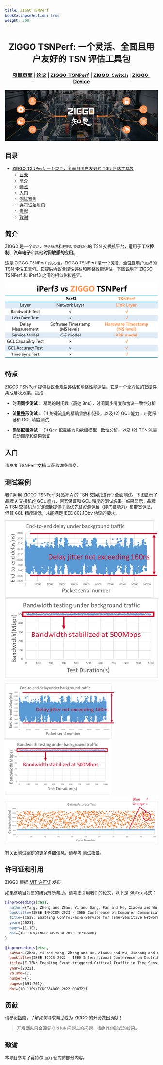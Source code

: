 ```yaml
---
title: ZIGGO TSNPerf
bookCollapseSection: true
weight: 300
---
```

<div align="center">

# ZIGGO TSNPerf: 一个灵活、全面且用户友好的 TSN 评估工具包

</div>

<h3 align="center">
    <a href="https://mobisense.github.io/ziggo_homepage/">项目页面</a> |
    <a href="https://ieeexplore.ieee.org/document/10228980">论文</a> |
    <a href="https://github.com/MobiSense/Ziggo-TSNPerf">ZIGGO-TSNPerf</a> |
    <a href="https://github.com/Mobisense/Ziggo-CaaS-Switch">ZIGGO-Switch</a> |
    <a href="https://github.com/MobiSense/Ziggo-Device">ZIGGO-Device</a>
</h3>

![](figs/banner.jpg)

## 目录

- [ZIGGO TSNPerf: 一个灵活、全面且用户友好的 TSN 评估工具包](#ziggo-tsnperf-一个灵活全面且用户友好的-tsn-评估工具包)
  - [目录](#目录)
  - [简介](#简介)
  - [特点](#特点)
  - [入门](#入门)
  - [测试案例](#测试案例)
  - [许可证和引用](#许可证和引用)
  - [贡献](#贡献)
  - [致谢](#致谢)

## 简介

ZIGGO 是一个`灵活`、`符合标准`和`控制功能虚拟化`的 TSN 交换机平台，适用于**工业控制**、**汽车电子**和其他**时间敏感的应用**。

这是 ZIGGO TSNPerf 的文档。ZIGGO TSNPerf 是一个灵活、全面且用户友好的 TSN 评估工具包。它提供协议合规性评估和网络性能评估。下图说明了 ZIGGO TSNPerf 和 iPerf3 之间的相似性和差异。

![TSNPerf vs iPerf3](./figs/vsiperf.png)

## 特点

ZIGGO TSNPerf 提供协议合规性评估和网络性能评估。它是一个全方位的软硬件集成解决方案，包括

* **时间同步测试：**
精确的时间戳（高达 8ns），时间同步精度和协议一致性分析

* **流量整形测试：**
(1) 关键流量的精确重放和记录，以及
(2) GCL 能力、带宽保证和 GCL 精度测试

* **网络配置测试：**
(1) Qcc 配置能力和数据模型一致性分析，以及
(2) TSN 流量自动调度和结果验证

## 入门

请参考 TSNPerf [文档](/ziggo_book/zh/docs/tsnperf/configuration/) 以获取准备信息。

## 测试案例

我们利用 ZIGGO TSNPerf 对品牌 A 的 TSN 交换机进行了全面测试。下图显示了品牌 A 交换机的 GCL 能力、带宽保证和 GCL 精度的测试结果。结果显示，品牌 A TSN 交换机为关键流量提供了高优先级资源保留（即门控能力）和带宽保证，但其 GCL 精度较低，未能满足 IEEE 802.1Qbv 协议的要求。

![GCL 能力](./figs/gclcapability.png "GCL 能力")
![带宽保证](./figs/bwguarantee.png "带宽保证")

<img src="./figs/gclcapability.png" alt="GCL 能力" style="zoom:49%;" />  <img src="./figs/bwguarantee.png" alt="带宽保证" style="zoom:49%;" />
![GCL 精度](./figs/gclaccuracy.png "GCL 精度")

有关此测试案例的更多详细信息，请参考 [测试报告](http://tns.thss.tsinghua.edu.cn/ziggo/data/switch_report.pdf)。

## 许可证和引用

ZIGGO 根据 [MIT 许可证](https://github.com/MobiSense/Ziggo-TSNPerf/blob/main/LICENSE.txt) 发布。

如果该项目对您的研究有所帮助，请考虑引用我们的论文，以下是 BibTex 格式：

```bibtex
@inproceedings{caas,
  author={Yang, Zheng and Zhao, Yi and Dang, Fan and He, Xiaowu and Wu, Jiahang and Cao, Hao and Wang, Zeyu and Liu, Yunhao},
  booktitle={IEEE INFOCOM 2023 - IEEE Conference on Computer Communications},
  title={CaaS: Enabling Control-as-a-Service for Time-Sensitive Networking},
  year={2023},
  pages={1-10},
  doi={10.1109/INFOCOM53939.2023.10228980}
}
```

```bibtex
@inproceedings{etsn,
  author={Zhao, Yi and Yang, Zheng and He, Xiaowu and Wu, Jiahang and Cao, Hao and Dong, Liang and Dang, Fan and Liu, Yunhao},
  booktitle={IEEE ICDCS 2022 - IEEE International Conference on Distributed Computing Systems}, 
  title={E-TSN: Enabling Event-triggered Critical Traffic in Time-Sensitive Networking for Industrial Applications}, 
  year={2022},
  volume={},
  number={},
  pages={691-701},
  doi={10.1109/ICDCS54860.2022.00072}}
```

## 贡献

请参阅[指南](https://github.com/MobiSense/Ziggo-TSNPerf/blob/main/docs/contributing.md)，了解如何寻求帮助或为 ZIGGO 的开发做出贡献！

> 开发团队只会回答 GitHub 问题上的问题，拒绝其他形式的提问。

## 致谢

本项目参考了英特尔 [iotg](https://github.com/intel/iotg_tsn_ref_sw) 仓库的部分内容。
